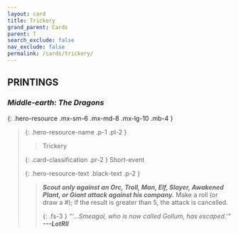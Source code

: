 ```yaml
---
layout: card
title: Trickery
grand_parent: Cards
parent: T
search_exclude: false
nav_exclude: false
permalink: /cards/trickery/
---
```


## PRINTINGS


### _Middle-earth: The Dragons_

{: .hero-resource .mx-sm-6 .mx-md-8 .mx-lg-10 .mb-4 }
> {: .hero-resource-name .p-1 .pl-2 }
> > <div class="card-mp"></div>
> > <div class="card-name">Trickery</div>
>
> {: .card-classification .pr-2 }
> Short-event
>
> {: .hero-resource-text .black-text .p-2 }
> > ***Scout only against an Orc, Troll, Man, Elf, Slayer, Awakened Plant, or Giant attack against his company.*** Make a roll (or draw a #); if the result is greater than 5, the attack is cancelled.   
> > 
> > {: .fs-3 } 
> > _“‘...Smeagol, who is now called Gollum, has escaped.’”_ ***---&#65279;LotRII*** 
> 
